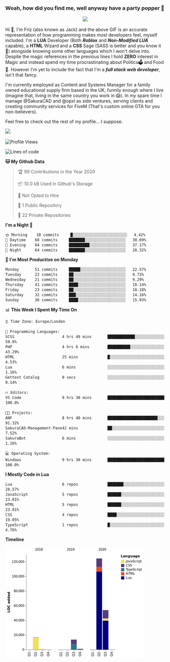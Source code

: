 ### Woah, how did you find me, well anyway have a party popper 🎉

<p align="center">
  <img  src="https://66.media.tumblr.com/d2766024a15e8c140bf20f314664eed2/d1615166bf58615c-d8/s400x600/aabc473a64edc43599d5345fd1e9e792d66ecc48.gifv">
</p>

Hi :wave:, I'm Friz (also known as Jack) and the above GIF is an accurate representation of how programming makes most developers feel, myself included. I'm a **LUA** Developer (Both ***Roblox*** and ***Non-Modified LUA*** capable), a **HTML** Wizard and a **CSS** Sage (SASS is better and you know it :pray:) alongside knowing some other languages which I won't delve into. Despite the magic references in the previous lines I hold **ZERO** interest in Magic and instead spend my time procrastinating about Politics🗳️ and Food🍔. However I'm yet to include the fact that I'm a ***full stack web developer***, isn't that fancy.

I'm currently employed as Content and Systems Manager for a family owned educational supply firm based in the UK, funnily enough where I live (imagine that, living in the same country you work in 😱). In my spare time I manage @SakuraCAD and @opxl as side ventures, serving clients and creating community services for FiveM (That's custom online GTA for you non-believers).

Feel free to check out the rest of my profile... I suppose.

<a href="https://github.com/anuraghazra/github-readme-stats">
  <img  src="https://github-readme-stats.vercel.app/api?username=JackOPXL&count_private=true&show_icons=true&theme=tokyonight" />
</a>



<!--START_SECTION:waka-->
![Profile Views](http://img.shields.io/badge/Profile%20Views-0-blue)

![Lines of code](https://img.shields.io/badge/From%20Hello%20World%20I%27ve%20Written-431834%20lines%20of%20code-blue)

**🐱 My Github Data** 

> 🏆 99 Contributions in the Year 2020
 > 
> 📦 10.0 kB Used in Github's Storage 
 > 
> 🚫 Not Opted to Hire
 > 
> 📜 1 Public Repository 
 > 
> 🔑 22 Private Repositories 

**I'm a Night 🦉** 

```text
🌞 Morning    10 commits     █░░░░░░░░░░░░░░░░░░░░░░░░   4.42% 
🌆 Daytime    68 commits     ███████░░░░░░░░░░░░░░░░░░   30.09% 
🌃 Evening    84 commits     █████████░░░░░░░░░░░░░░░░   37.17% 
🌙 Night      64 commits     ███████░░░░░░░░░░░░░░░░░░   28.32%

```
📅 **I'm Most Productive on Monday** 

```text
Monday       51 commits     █████░░░░░░░░░░░░░░░░░░░░   22.57% 
Tuesday      22 commits     ██░░░░░░░░░░░░░░░░░░░░░░░   9.73% 
Wednesday    21 commits     ██░░░░░░░░░░░░░░░░░░░░░░░   9.29% 
Thursday     41 commits     ████░░░░░░░░░░░░░░░░░░░░░   18.14% 
Friday       23 commits     ██░░░░░░░░░░░░░░░░░░░░░░░   10.18% 
Saturday     32 commits     ███░░░░░░░░░░░░░░░░░░░░░░   14.16% 
Sunday       36 commits     ████░░░░░░░░░░░░░░░░░░░░░   15.93%

```


📊 **This Week I Spent My Time On** 

```text
⌚︎ Time Zone: Europe/London

💬 Programming Languages: 
SCSS                     4 hrs 49 mins       ████████████░░░░░░░░░░░░░   50.8% 
PHP                      4 hrs 6 mins        ██████████░░░░░░░░░░░░░░░   43.29% 
HTML                     25 mins             █░░░░░░░░░░░░░░░░░░░░░░░░   4.53% 
Lua                      6 mins              ░░░░░░░░░░░░░░░░░░░░░░░░░   1.16% 
Gettext Catalog          0 secs              ░░░░░░░░░░░░░░░░░░░░░░░░░   0.14%

🔥 Editors: 
VS Code                  9 hrs 30 mins       █████████████████████████   100.0%

🐱‍💻 Projects: 
ANF                      8 hrs 40 mins       ██████████████████████░░░   91.32% 
SakuraCAD-Management-Pane42 mins             ██░░░░░░░░░░░░░░░░░░░░░░░   7.52% 
SakuraBot                6 mins              ░░░░░░░░░░░░░░░░░░░░░░░░░   1.16%

💻 Operating System: 
Windows                  9 hrs 30 mins       █████████████████████████   100.0%

```

**I Mostly Code in Lua** 

```text
Lua                      6 repos             ███████░░░░░░░░░░░░░░░░░░   28.57% 
JavaScript               5 repos             ██████░░░░░░░░░░░░░░░░░░░   23.81% 
HTML                     5 repos             ██████░░░░░░░░░░░░░░░░░░░   23.81% 
CSS                      4 repos             ████░░░░░░░░░░░░░░░░░░░░░   19.05% 
TypeScript               1 repos             █░░░░░░░░░░░░░░░░░░░░░░░░   4.76%

```


**Timeline**

![Chart not found](https://github.com/JackOPXL/JackOPXL/blob/master/charts/bar_graph.png) 


<!--END_SECTION:waka-->

